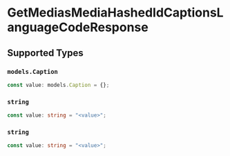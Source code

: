 # GetMediasMediaHashedIdCaptionsLanguageCodeResponse


## Supported Types

### `models.Caption`

```typescript
const value: models.Caption = {};
```

### `string`

```typescript
const value: string = "<value>";
```

### `string`

```typescript
const value: string = "<value>";
```

